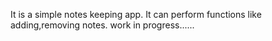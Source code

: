It is a simple notes keeping app. It can perform functions like adding,removing notes. work in progress......
